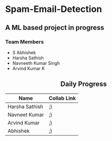 # Spam-Email-Detection

## A ML based project in progress

### Team Members

- S Abhishek
- Harsha Sathish
- Navneeth Kumar Singh
- Arvind Kumar K

<div align = "center">

## Daily Progress

| Name           | Collab Link |
|----------------|---------------|
| Harsha Sathish   | [:)]() |  
| Navneet Kumar    | [:)]() |  
| Arvind Kumar    | [:)]()  |  
| Abhishek   | [:)](https://colab.research.google.com/drive/1hg2pC4aq4lhtSATaeezP-JyF63JoXzNi?usp=sharing)  |
</div>

